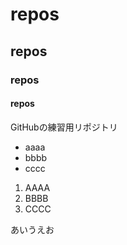 # repos
## repos
### repos
#### repos
GitHubの練習用リポジトリ

- aaaa
- bbbb
- cccc

1. AAAA
2. BBBB
3. CCCC

あいうえお
